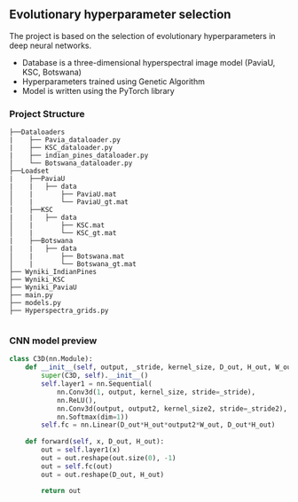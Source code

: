 ## **Evolutionary hyperparameter selection**

The project is based on the selection of evolutionary hyperparameters in deep neural networks.
 - Database is a three-dimensional hyperspectral image model (PaviaU, KSC, Botswana)
 - Hyperparameters trained using Genetic Algorithm
 - Model is written using the PyTorch library


### Project Structure
```
├──Dataloaders
|    ├── Pavia_dataloader.py
|    ├── KSC_dataloader.py
|    ├── indian_pines_dataloader.py    
│    └── Botswana_dataloader.py    
├──Loadset
|    ├──PaviaU
|    |   ├── data
│    |       ├── PaviaU.mat    
│    |       └── PaviaU_gt.mat
|    ├──KSC
|    |   ├── data
│    |       ├── KSC.mat    
│    |       └── KSC_gt.mat
|    ├──Botswana
|    |   ├── data
│    |       ├── Botswana.mat    
│    |       └── Botswana_gt.mat
├── Wyniki_IndianPines
├── Wyniki_KSC
├── Wyniki_PaviaU
├── main.py           
├── models.py         
├── Hyperspectra_grids.py


```

### CNN model preview

```python
class C3D(nn.Module):
    def __init__(self, output, _stride, kernel_size, D_out, H_out, W_out, output2, kernel_size2, _stride2):
        super(C3D, self).__init__()     
        self.layer1 = nn.Sequential(
            nn.Conv3d(1, output, kernel_size, stride=_stride),
            nn.ReLU(),
            nn.Conv3d(output, output2, kernel_size2, stride=_stride2),
            nn.Softmax(dim=1))
        self.fc = nn.Linear(D_out*H_out*output2*W_out, D_out*H_out)   
        
    def forward(self, x, D_out, H_out):
        out = self.layer1(x)
        out = out.reshape(out.size(0), -1)
        out = self.fc(out)
        out = out.reshape(D_out, H_out)

        return out 
```
